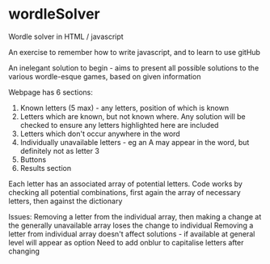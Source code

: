 # wordleSolver
Wordle solver in HTML / javascript

An exercise to remember how to write javascript, and to learn to use gitHub

An inelegant solution to begin - aims to present all possible solutions to the various wordle-esque games, based on given information

Webpage has 6 sections:
1) Known letters (5 max) - any letters, position of which is known
2) Letters which are known, but not known where. Any solution will be checked to ensure any letters highlighted here are included
3) Letters which don't occur anywhere in the word
4) Individually unavailable letters - eg an A may appear in the word, but definitely not as letter 3
5) Buttons
6) Results section

Each letter has an associated array of potential letters. Code works by checking all potential combinations, first again the array of necessary letters, then against the dictionary

Issues:
Removing a letter from the individual array, then making a change at the generally unavailable array loses the change to individual
Removing a letter from individual array doesn't affect solutions - if available at general level will appear as option
Need to add onblur to capitalise letters after changing
